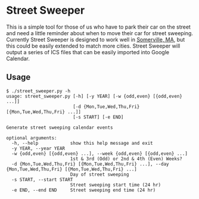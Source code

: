 # Street Sweeper
This is a simple tool for those of us who have to park their car on the street and need a little reminder about when to move their car for street sweeping.  Currently Street Sweeper is designed to work well in [Somerville, MA](http://www.somervillema.gov/sweeping), but this could be easily extended to match more cities.  Street Sweeper will output a series of ICS files that can be easily imported into Google Calendar.

## Usage
```
$ ./street_sweeper.py -h
usage: street_sweeper.py [-h] [-y YEAR] [-w {odd,even} [{odd,even} ...]]
                         [-d {Mon,Tue,Wed,Thu,Fri} [{Mon,Tue,Wed,Thu,Fri} ...]]
                         [-s START] [-e END]

Generate street sweeping calendar events

optional arguments:
  -h, --help            show this help message and exit
  -y YEAR, --year YEAR
  -w {odd,even} [{odd,even} ...], --week {odd,even} [{odd,even} ...]
                        1st & 3rd (Odd) or 2nd & 4th (Even) Weeks?
  -d {Mon,Tue,Wed,Thu,Fri} [{Mon,Tue,Wed,Thu,Fri} ...], --day {Mon,Tue,Wed,Thu,Fri} [{Mon,Tue,Wed,Thu,Fri} ...]
                        Day of street sweeping
  -s START, --start START
                        Street sweeping start time (24 hr)
  -e END, --end END     Street sweeping end time (24 hr)
  ```
